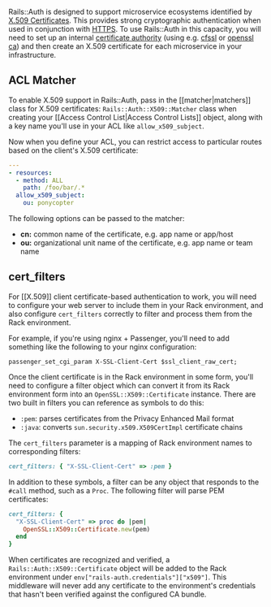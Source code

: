 Rails::Auth is designed to support microservice ecosystems identified by [X.509 Certificates](https://en.wikipedia.org/wiki/X.509). This provides strong cryptographic authentication when used in conjunction with [HTTPS](https://en.wikipedia.org/wiki/HTTPS). To use Rails::Auth in this capacity, you will need to set up an internal [certificate authority](https://en.wikipedia.org/wiki/Certificate_authority) (using e.g. [cfssl](https://github.com/cloudflare/cfssl) or [openssl ca](https://www.openssl.org/docs/manmaster/apps/ca.html)) and then create an X.509 certificate for each microservice in your infrastructure.

## ACL Matcher

To enable X.509 support in Rails::Auth, pass in the [[matcher|matchers]] class for X.509 certificates: `Rails::Auth::X509::Matcher` class when creating your [[Access Control List|Access Control Lists]] object, along with a key name you'll use in your ACL like `allow_x509_subject`.

Now when you define your ACL, you can restrict access to particular routes based on the client's X.509 certificate:

```yaml
---
- resources:
  - method: ALL
    path: /foo/bar/.*
  allow_x509_subject:
    ou: ponycopter
```

The following options can be passed to the matcher:

* **cn:** common name of the certificate, e.g. app name or app/host
* **ou:** organizational unit name of the certificate, e.g. app name or team name

## cert_filters

For [[X.509]] client certificate-based authentication to work, you will need to configure your web server to include them in your Rack environment, and also configure `cert_filters` correctly to filter and process them from the Rack environment.

For example, if you're using nginx + Passenger, you'll need to add something like the following to your nginx configuration:

```
passenger_set_cgi_param X-SSL-Client-Cert $ssl_client_raw_cert;
```

Once the client certificate is in the Rack environment in some form, you'll need to configure a filter object which can convert it from its Rack environment form into an `OpenSSL::X509::Certificate` instance. There are
two built in filters you can reference as symbols to do this:

* `:pem`: parses certificates from the Privacy Enhanced Mail format
* `:java`:  converts `sun.security.x509.X509CertImpl` certificate chains

The `cert_filters` parameter is a mapping of Rack environment names to corresponding filters:

```ruby
cert_filters: { "X-SSL-Client-Cert" => :pem }
```

In addition to these symbols, a filter can be any object that responds to the `#call` method, such as a `Proc`. The following filter will parse PEM certificates:

```ruby
cert_filters: {
  "X-SSL-Client-Cert" => proc do |pem|
    OpenSSL::X509::Certificate.new(pem)
  end
}
```

When certificates are recognized and verified, a `Rails::Auth::X509::Certificate` object will be added to the Rack environment under `env["rails-auth.credentials"]["x509"]`. This middleware will never add any certificate to the environment's credentials that hasn't been verified against the configured CA bundle.